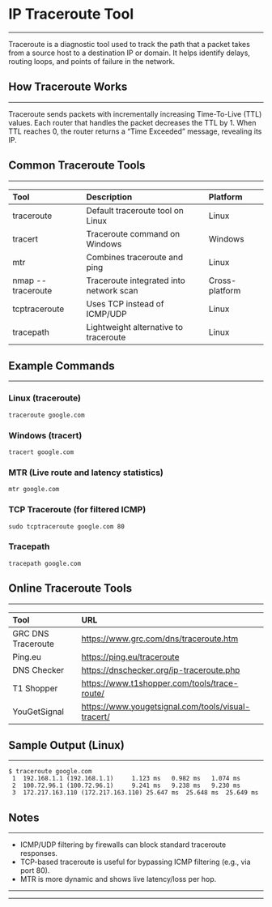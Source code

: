 # IP Traceroute Tool
---

Traceroute is a diagnostic tool used to track the path that a packet takes from a source host to a destination IP or domain. It helps identify delays, routing loops, and points of failure in the network.

## How Traceroute Works
---

Traceroute sends packets with incrementally increasing Time-To-Live (TTL) values. Each router that handles the packet decreases the TTL by 1. When TTL reaches 0, the router returns a “Time Exceeded” message, revealing its IP.

## Common Traceroute Tools
---

| Tool              | Description                             | Platform       |
| :---------------- | :-------------------------------------- | :------------- |
| traceroute        | Default traceroute tool on Linux        | Linux          |
| tracert           | Traceroute command on Windows           | Windows        |
| mtr               | Combines traceroute and ping            | Linux          |
| nmap --traceroute | Traceroute integrated into network scan | Cross-platform |
| tcptraceroute     | Uses TCP instead of ICMP/UDP            | Linux          |
| tracepath         | Lightweight alternative to traceroute   | Linux          |

## Example Commands
---
### Linux (traceroute)
```
traceroute google.com
```
### Windows (tracert)
```
tracert google.com
```
### MTR (Live route and latency statistics)
```
mtr google.com
```
### TCP Traceroute (for filtered ICMP)
```
sudo tcptraceroute google.com 80
```
### Tracepath
```
tracepath google.com
```

## Online Traceroute Tools
---

| Tool               | URL                                                |
| :----------------- | :------------------------------------------------- |
| GRC DNS Traceroute | https://www.grc.com/dns/traceroute.htm             |
| Ping.eu            | https://ping.eu/traceroute                         |
| DNS Checker        | https://dnschecker.org/ip-traceroute.php           |
| T1 Shopper         | https://www.t1shopper.com/tools/trace-route/       |
| YouGetSignal       | https://www.yougetsignal.com/tools/visual-tracert/ |
## Sample Output (Linux)
---
```
$ traceroute google.com
 1  192.168.1.1 (192.168.1.1)     1.123 ms   0.982 ms   1.074 ms
 2  100.72.96.1 (100.72.96.1)     9.241 ms   9.238 ms   9.230 ms
 3  172.217.163.110 (172.217.163.110) 25.647 ms  25.648 ms  25.649 ms
```

## Notes
---
*   ICMP/UDP filtering by firewalls can block standard traceroute responses.  
*   TCP-based traceroute is useful for bypassing ICMP filtering (e.g., via port 80).  
*   MTR is more dynamic and shows live latency/loss per hop.  
---
---

